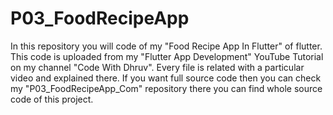 # P03_FoodRecipeApp
In this repository you will code of my "Food Recipe App In Flutter" of flutter. This code is uploaded from my "Flutter App Development" YouTube Tutorial on my channel "Code With Dhruv". Every file is related with a particular video and explained there. If you want full source code then you can check my "P03_FoodRecipeApp_Com" repository there you can find whole source code of this project.
